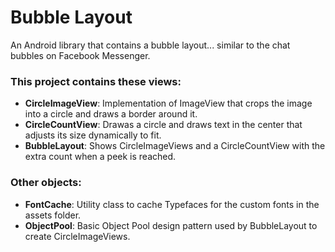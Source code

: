 # Bubble Layout
An Android library that contains a bubble layout... similar to the chat bubbles on Facebook Messenger.

### This project contains these views:
 * **CircleImageView**: Implementation of ImageView that crops the image into a circle and draws a border around it.
 * **CircleCountView**: Drawas a circle and draws text in the center that adjusts its size dynamically to fit.
 * **BubbleLayout**: Shows CircleImageViews and a CircleCountView with the extra count when a peek is reached.
 
 ### Other objects:
 * **FontCache**: Utility class to cache Typefaces for the custom fonts in the assets folder.
 * **ObjectPool**: Basic Object Pool design pattern used by BubbleLayout to create CircleImageViews.
